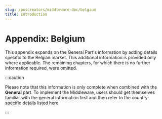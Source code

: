 ```yaml
---
slug: /poscreators/middleware-doc/belgium
title: Introduction
---
```


# Appendix: Belgium
This appendix expands on the General Part's information by adding details specific to the Belgian market. This additional information is provided only where applicable. The remaining chapters, for which there is no further information required, were omitted.

:::caution

Please note that this information is only complete when combined with the **General** part. To implement the Middleware, users should get themselves familiar with the general information first and then refer to the country-specific details listed here.

:::
